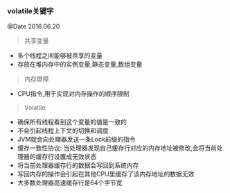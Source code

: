### volatile关键字
@Date 2016.06.20

> 共享变量	
* 多个线程之间能够被共享的变量
* 存放在堆内存中的实例变量,静态变量,数组变量

> 内存屏障
* CPU指令,用于实现对内存操作的顺序限制

> Volatile
* 确保所有线程看到这个变量的值是一致的
* 不会引起线程上下文的切换和调度
* JVM就会向处理器发送一条Lock前缀的指令
* 缓存一致性协议: 当处理器发现自己缓存行对应的内存地址被修改,会将当前处理器的缓存行设置成无效状态
* 将当前处理器缓存行的数据会写回到系统内存
* 写回内存的操作会引起在其他CPU里缓存了该内存地址的数据无效
* 大多数处理器高速缓存行是64个字节宽


